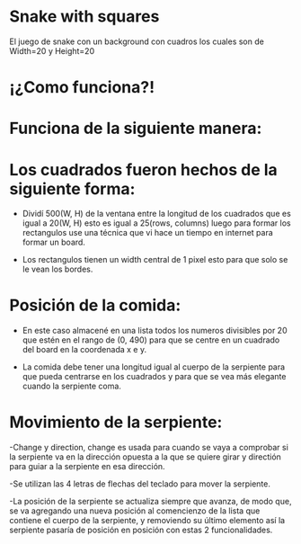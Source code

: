 # Snake with squares
El juego de snake con un background con cuadros los cuales son de Width=20 y Height=20


# ¡¿Como funciona?!

# Funciona de la siguiente manera:

# Los cuadrados fueron hechos de la siguiente forma:
 
- Dividí 500(W, H) de la ventana entre la longitud de los cuadrados que es igual a 20(W, H) esto es igual a 25(rows,   columns) luego para formar los rectangulos use una técnica que vi hace un tiempo en internet para formar un board.

- Los rectangulos tienen un width central de 1 pixel esto para que solo se le vean los bordes.

# Posición de la comida:

- En este caso almacené en una lista todos los numeros divisibles por 20 que estén en el rango de (0, 490) para que se centre en un cuadrado del board en la coordenada x e y.

- La comida debe tener una longitud igual al cuerpo de la serpiente para que pueda centrarse en los cuadrados y para que se vea más elegante cuando la serpiente coma.

# Movimiento de la serpiente:

-Change y direction, change es usada para cuando se vaya a comprobar si la serpiente va en la dirección opuesta a la que se quiere girar y directión para guiar a la serpiente en esa dirección.

-Se utilizan las 4 letras de flechas del teclado para mover la serpiente.

-La posición de la serpiente se actualiza siempre que avanza, de modo que, se va agregando una nueva posición al comencienzo de la lista que contiene el cuerpo de la serpiente, y removiendo su último elemento así la serpiente pasaría de posición en posición con estas 2 funcionalidades.
